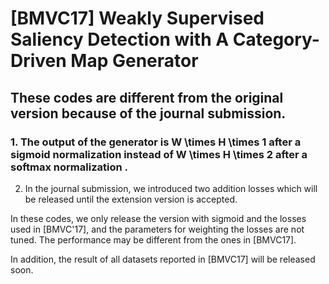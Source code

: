 # [BMVC17] Weakly Supervised Saliency Detection with A Category-Driven Map Generator

## These codes are different from the original version because of the journal submission.

### 1. The output of the generator is W \times H \times 1 after a sigmoid normalization instead of W \times H \times 2 after a softmax normalization .

2. In the journal submission, we introduced two addition losses which will be released until the extension version is accepted.


In these codes, we only release the version with sigmoid and the losses used in [BMVC'17], and the parameters for weighting the losses are not tuned. The performance may be different from the ones in [BMVC17].

In addition, the result of all datasets reported in [BMVC17] will be released soon.
